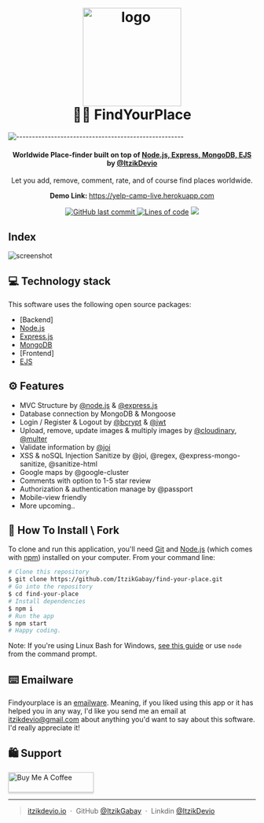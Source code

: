 <h1 align="center">
  <br>
  <a href="https://yelp-camp-live.herokuapp.com"><img src="https://i.ibb.co/P4vbVt5/Find-Your-Place-2.png" alt="logo" width="200"></a>
  <br>
  🙋‍♂️ FindYourPlace
  <br>
</h1>

![-----------------------------------------------------](https://raw.githubusercontent.com/andreasbm/readme/master/assets/lines/rainbow.png)

<h4 align="center">Worldwide Place-finder built on top of <a href="https://yelp-camp-live.herokuapp.com" target="_blank">Node.js, Express, MongoDB, EJS</a> by <a href="https://yelp-camp-live.herokuapp.com" target="_blank">@ItzikDevio</a></h4>
<p align="center">Let you add, remove, comment, rate, and of course find places worldwide.</p>

<p align="center"><b>Demo Link: </b><a href="https://yelp-camp-live.herokuapp.com">https://yelp-camp-live.herokuapp.com</a></p>

<p align="center">
  <a href="#">
<img alt="GitHub last commit" src="https://img.shields.io/github/last-commit/itzikgabay/find-your-place">
  </a>
  <a href="#"><img alt="Lines of code" src="https://img.shields.io/tokei/lines/github/itzikgabay/find-your-place"></a>
  <a href="#">
    <img src="https://img.shields.io/github/package-json/v/itzikgabay/find-your-place">
  </a>
</p>

## Index

![screenshot](https://i.ibb.co/p2vsJ9T/index.png)

## 💻 Technology stack

This software uses the following open source packages:

- [Backend]
- [Node.js](https://nodejs.org/)
- [Express.js](https://expressjs.com/)
- [MongoDB](https://www.mongodb.com)
- [Frontend]
- [EJS](https://ejs.co/)

## ⚙️ Features

- MVC Structure by <a href="#">@node.js</a> & <a href="#">@express.js </a>
- Database connection by MongoDB & Mongoose
- Login / Register & Logout by <a href="#">@bcrypt</a> & <a href="#">@jwt</a>
- Upload, remove, update images & multiply images by <a href="#">@cloudinary</a>, <a href="#">@multer</a>
- Validate information by <a href="#">@joi</a>
- XSS & noSQL Injection Sanitize by @joi, @regex, @express-mongo-sanitize, @sanitize-html
- Google maps by @google-cluster
- Comments with option to 1-5 star review
- Authorization & authentication manage by @passport
- Mobile-view friendly
- More upcoming..

## 🦠 How To Install \ Fork

To clone and run this application, you'll need [Git](https://git-scm.com) and [Node.js](https://nodejs.org/en/download/) (which comes with [npm](http://npmjs.com)) installed on your computer. From your command line:

```bash
# Clone this repository
$ git clone https://github.com/ItzikGabay/find-your-place.git
# Go into the repository
$ cd find-your-place
# Install dependencies
$ npm i
# Run the app
$ npm start
# Happy coding.
```

Note: If you're using Linux Bash for Windows, [see this guide](https://www.howtogeek.com/261575/how-to-run-graphical-linux-desktop-applications-from-windows-10s-bash-shell/) or use `node` from the command prompt.

## ⌨️ Emailware

Findyourplace is an [emailware](https://en.wiktionary.org/wiki/emailware). Meaning, if you liked using this app or it has helped you in any way, I'd like you send me an email at <itzikdevio@gmail.com> about anything you'd want to say about this software. I'd really appreciate it!

## 🛍 Support

<a href="https://www.buymeacoffee.com/itzikdevio" target="_blank"><img src="https://www.buymeacoffee.com/assets/img/custom_images/purple_img.png" alt="Buy Me A Coffee" style="height: 41px !important;width: 174px !important;box-shadow: 0px 3px 2px 0px rgba(190, 190, 190, 0.5) !important;-webkit-box-shadow: 0px 3px 2px 0px rgba(190, 190, 190, 0.5) !important;" ></a>

---

> [itzikdevio.io](https://www.itzikdevio.io) &nbsp;&middot;&nbsp;
> GitHub [@ItzikGabay](https://github.com/itzikgabay) &nbsp;&middot;&nbsp;
> Linkdin [@ItzikDevio](https://www.linkedin.com/in/itzik-gabay-io/)
